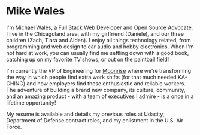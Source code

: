 # Mike Wales

I'm Michael Wales, a Full Stack Web Developer and Open Source Advocate. I live in the Chicagoland area, with my girlfriend (Daniele), and our three children (Zach, Tiara and Aiden). I enjoy all things technology related, from programming and web design to car audio and hobby electronics. When I'm not hard at work, you can usually find me settling down with a good book, catching up on my favorite TV shows, or out on the paintball field!

I'm currently the VP of Engineering for [Moonrise](https://moonrise.works) where we're transforming the way in which people find extra work shifts (for that much needed KA-CHING) and how employers find these enthusiastic and reliable workers. The adventure of building a brand new company, its culture, community, and an amazing product - with a team of executives I admire - is a once in a lifetime opportunity!

My resume is available and details my previous roles at Udacity, Department of Defense contract roles, and my enlistment in the U.S. Air Force.
